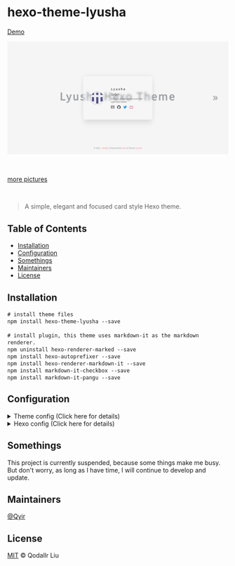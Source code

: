 # hexo-theme-lyusha

<a href="https://blog.qoqyir.com/hexo-theme-lyusha" target="_blank">Demo</a>

![index.png](./screenshot/index.png)

<br>

[more pictures](./screenshot/)

<br>

>A simple, elegant and focused card style Hexo theme.

## Table of Contents

  - [Installation](#installation)
  - [Configuration](#configuration)
  - [Somethings](#somethings)
  - [Maintainers](#maintainers)
  - [License](#license)

## Installation

```
# install theme files
npm install hexo-theme-lyusha --save

# install plugin, this theme uses markdown-it as the markdown renderer.
npm uninstall hexo-renderer-marked --save
npm install hexo-autoprefixer --save
npm install hexo-renderer-markdown-it --save
npm install markdown-it-checkbox --save
npm install markdown-it-pangu --save
```

## Configuration

<details>
<summary>
Theme config (Click here for details)
</summary>

```
# create a "_config.lyusha.yml" file in the root directory
# and add the following content to this file

# base
avatar: https://api.prodless.com/avatar.png
index_text: 'Lyusha Hexo Theme'
description: 'A simple, elegant and focused card style Hexo theme'
language: zh-CN
footer_author_link: https://github.com/Qyir/

# links
# https://simpleicons.org/
links:
  - name: email
    url: voyoaugi@gmail.com
  - name: github
    url: https://github.com/Qyir/
  - name: twitter
    url: https://twitter.com/QoQyir
  - name: bilibili
    url: https://space.bilibili.com/89553968
  # - name: instagram
  #   url:
  # - name: telegram
  #   url:
  # - name: zhihu
  #   url:
  # - name: sinaweibo
  #   url:
  ## other social links
  # - name:
  #   url:
  #   icon:

# about the "latest" mark
post_latest: true

# path of posts collection folder and posts list page
articles_folder: ''
```
</details>

<details>
<summary>
Hexo config (Click here for details)
</summary>

```
...
# add to hexo '_config.yml'

# Hexo-autoprefixer
autoprefixer:
  exclude:
    - '*.min.css'
  browsers:
    - 'last 2 versions'

# hexo-renderer-markdown-it
markdown:
  preset: 'default'
  render:
    html: true
    xhtmlOut: false
    langPrefix: 'language-'
    breaks: true
    linkify: true
    typographer: true
    quotes: '“”‘’'
  enable_rules:
  disable_rules:
  plugins:
    - markdown-it-abbr
    - markdown-it-cjk-breaks
    - markdown-it-container
    - markdown-it-deflist
    - markdown-it-emoji
    - markdown-it-footnote
    - markdown-it-ins
    - markdown-it-mark
    - markdown-it-sub
    - markdown-it-sup
    - markdown-it-pangu
    - name: 'markdown-it-checkbox'
      options:
        divWrap: true
        readonly: true # set the input to be readonly. this ensures that users cannot toggle the checkbox in the browser
  anchors:
    level: 1
    collisionSuffix: ''
    permalink: true
    permalinkClass: 'header-anchor'
    permalinkSide: 'left'
    permalinkSymbol: ''
    case: 1
    separator: '-'
```
</details>

## Somethings

This project is currently suspended, because some things make me busy. But don't worry, as long as I have time, I will continue to develop and update.

## Maintainers

[@Qyir](https://github.com/Qyir)

## License

[MIT](./LICENSE) © Qodallr Liu

